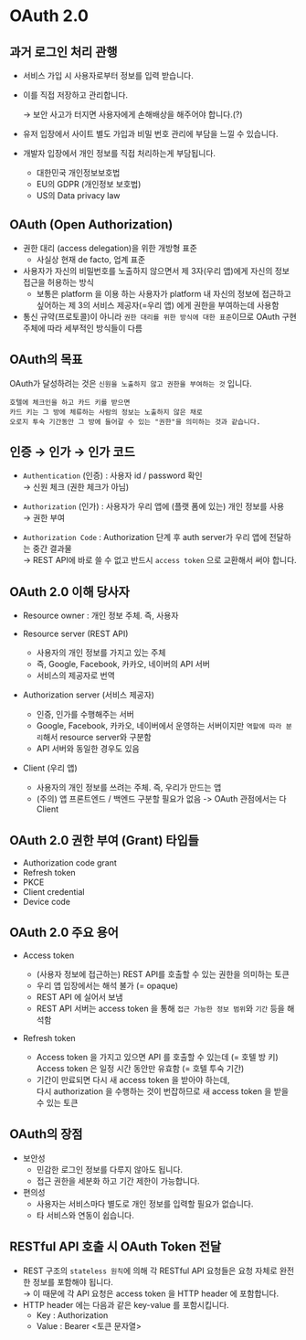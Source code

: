 # OAuth 2.0

## 과거 로그인 처리 관행
* 서비스 가입 시 사용자로부터 정보를 입력 받습니다.
* 이를 직접 저장하고 관리합니다. <br>

    &rarr; 보안 사고가 터지면 사용자에게 손해배상을 해주어야 합니다.(?)

* 유저 입장에서 사이트 별도 가입과 비밀 번호 관리에 부담을 느낄 수 있습니다.

* 개발자 입장에서 개인 정보를 직접 처리하는게 부담됩니다.
    * 대한민국 개인정보보호법
    * EU의 GDPR (개인정보 보호법)
    * US의 Data privacy law

## OAuth (Open Authorization)
* 권한 대리 (access delegation)을 위한 개방형 표준
    * 사실상 현재 de facto, 업계 표준
* 사용자가 자신의 비밀번호를 노출하지 않으면서 제 3자(우리 앱)에게 자신의 정보 접근을 허용하는 방식
    * 보통은 platform 을 이용 하는 사용자가 platform 내 자신의 정보에 접근하고 싶어하는 제 3의 서비스 제공자(=우리 앱) 에게 권한을 부여하는데 사용함
* 통신 규약(프로토콜)이 아니라 `권한 대리를 위한 방식에 대한 표준`이므로 OAuth 구현 주체에 따라 세부적인 방식들이 다름

## OAuth의 목표
OAuth가 달성하려는 것은 `신원을 노출하지 않고 권한을 부여하는 것` 입니다. <br>
```
호텔에 체크인을 하고 카드 키를 받으면
카드 키는 그 방에 체류하는 사람의 정보는 노출하지 않은 채로
오로지 투숙 기간동안 그 방에 들어갈 수 있는 "권한"을 의미하는 것과 같습니다.
```

## 인증 &rarr; 인가 &rarr; 인가 코드 
* `Authentication` (인증) : 사용자 id / password 확인 <br> 
    &rarr; 신원 체크 (권한 체크가 아님) <br>

* `Authorization` (인가)  : 사용자가 우리 앱에 (플랫 폼에 있는) 개인 정보를 사용 <br> 
    &rarr; 권한 부여

* `Authorization Code` : Authorization 단계 후 auth server가 우리 앱에 전달하는 중간 결과물 <br>
    &rarr; REST API에 바로 쓸 수 없고 반드시 `access token` 으로 교환해서 써야 합니다.

## OAuth 2.0 이해 당사자
* Resource owner : 개인 정보 주체. 즉, 사용자

* Resource server (REST API)
    * 사용자의 개인 정보를 가지고 있는 주체
    * 즉, Google, Facebook, 카카오, 네이버의 API 서버
    * 서비스의 제공자로 번역

* Authorization server (서비스 제공자)
    * 인증, 인가를 수행해주는 서버
    * Google, Facebook, 카카오, 네이버에서 운영하는 서버이지만 `역할에 따라 분리`해서 resource server와 구분함
    * API 서버와 동일한 경우도 있음

* Client (우리 앱)
    * 사용자의 개인 정보를 쓰려는 주체. 즉, 우리가 만드는 앱
    * (주의) 앱 프론트엔드 / 백엔드 구분할 필요가 없음 -> OAuth 관점에서는 다 Client

## OAuth 2.0 권한 부여 (Grant) 타입들
* Authorization code grant
* Refresh token
* PKCE
* Client credential
* Device code

## OAuth 2.0 주요 용어
* Access token
    * (사용자 정보에 접근하는) REST API를 호출할 수 있는 권한을 의미하는 토큰
    * 우리 앱 입장에서는 해석 불가 (= opaque)
    * REST API 에 실어서 보냄
    * REST API 서버는 access token 을 통해 `접근 가능한 정보 범위`와 `기간` 등을 해석함

* Refresh token
    * Access token 을 가지고 있으면 API 를 호출할 수 있는데 (= 호텔 방 키) <br>
      Access token 은 일정 시간 동안만 유효함 (= 호텔 투숙 기간) <br>
    * 기간이 만료되면 다시 새 access token 을 받아야 하는데, <br> 다시 authorization 을 수행하는 것이 번잡하므로 새 access token 을 받을 수 있는 토큰

## OAuth의 장점
* 보안성
    * 민감한 로그인 정보를 다루지 않아도 됩니다.
    * 접근 권한을 세분화 하고 기간 제한이 가능합니다.
* 편의성
    * 사용자는 서비스마다 별도로 개인 정보를 입력할 필요가 없습니다.
    * 타 서비스와 연동이 쉽습니다.

## RESTful API 호출 시 OAuth Token 전달
* REST 구조의 `stateless 원칙`에 의해 각 RESTful API 요청들은 요청 자체로 완전한 정보를 포함해야 됩니다. <br>
&rarr; 이 때문에 각 API 요청은 access token 을 HTTP header 에 포함합니다.
* HTTP header 에는 다음과 같은 key-value 를 포함시킵니다.
    * Key : Authorization
    * Value : Bearer <토큰 문자열>